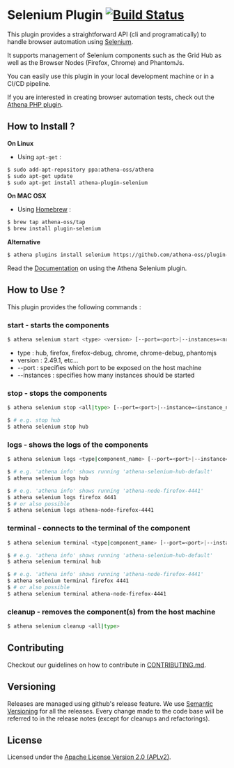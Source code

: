 # Selenium Plugin [![Build Status](https://travis-ci.org/athena-oss/plugin-selenium.svg?branch=master)](https://travis-ci.org/athena-oss/plugin-selenium)

This plugin provides a straightforward API (cli and programatically) to handle browser automation using [Selenium](http://www.seleniumhq.org/).

It supports management of Selenium components such as the Grid Hub as well as the Browser Nodes (Firefox, Chrome) and PhantomJs.

You can easily use this plugin in your local development machine or in a CI/CD pipeline.

If you are interested in creating browser automation tests, check out the [Athena PHP plugin](https://github.com/athena-oss/plugin-php).


## How to Install ?

**On Linux**

* Using `apt-get` :

```bash
$ sudo add-apt-repository ppa:athena-oss/athena
$ sudo apt-get update
$ sudo apt-get install athena-plugin-selenium
```

**On MAC OSX**

* Using [Homebrew](http://brew.sh/) :

```bash
$ brew tap athena-oss/tap
$ brew install plugin-selenium
```

**Alternative**

```bash
$ athena plugins install selenium https://github.com/athena-oss/plugin-selenium.git
```

Read the [Documentation](http://athena-oss.github.io/plugin-selenium) on using the Athena Selenium plugin.

## How to Use ?

This plugin provides the following commands :

### start - starts the components

```bash
$ athena selenium start <type> <version> [--port=<port>|--instances=<nr_of_instances>] [<docker_options>...]
```
  * type : hub, firefox, firefox-debug, chrome, chrome-debug, phantomjs
  * version : 2.49.1, etc...
  * --port : specifies which port to be exposed on the host machine
  * --instances : specifies how many instances should be started

### stop - stops the components

```bash
$ athena selenium stop <all|type> [--port=<port>|--instance=<instance_nr>]

$ # e.g. stop hub
$ athena selenium stop hub
```

### logs - shows the logs of the components

```bash
$ athena selenium logs <type|component_name> [--port=<port>|--instance=<instance_nr>]

$ # e.g. 'athena info' shows running 'athena-selenium-hub-default'
$ athena selenium logs hub

$ # e.g. 'athena info' shows running 'athena-node-firefox-4441'
$ athena selenium logs firefox 4441
$ # or also possible
$ athena selenium logs athena-node-firefox-4441
```

### terminal - connects to the terminal of the component

```bash
$ athena selenium terminal <type|component_name> [--port=<port>|--instance=<instance_nr>]

$ # e.g. 'athena info' shows running 'athena-selenium-hub-default'
$ athena selenium terminal hub

$ # e.g. 'athena info' shows running 'athena-node-firefox-4441'
$ athena selenium terminal firefox 4441
$ # or also possible
$ athena selenium terminal athena-node-firefox-4441
```

### cleanup - removes the component(s) from the host machine

```bash
$ athena selenium cleanup <all|type>
```

## Contributing

Checkout our guidelines on how to contribute in [CONTRIBUTING.md](CONTRIBUTING.md).

## Versioning

Releases are managed using github's release feature. We use [Semantic Versioning](http://semver.org) for all
the releases. Every change made to the code base will be referred to in the release notes (except for
cleanups and refactorings).

## License

Licensed under the [Apache License Version 2.0 (APLv2)](LICENSE).
